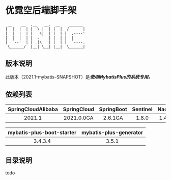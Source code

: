# 优霓空后端脚手架

```
 __    __  .__   __.  __    ______
|  |  |  | |  \ |  | |  |  /      |
|  |  |  | |   \|  | |  | |  ,----'
|  |  |  | |  . `  | |  | |  |
|  `--'  | |  |\   | |  | |  `----.
 \______/  |__| \__| |__|  \______|

```

## 版本说明
此版本（2021.1-mybatis-SNAPSHOT）是***使用MybatisPlus的系统专用。***

## 依赖列表

| SpringCloudAlibaba  | SpringCloud | SpringBoot | Sentinel  | Nacos  |
|:-------------------:|:-----------:|:----------:|:---------:|:------:|
|       2021.1        | 2021.0.0GA  |  2.6.1GA   |   1.8.0   | 1.4.1  |

| mybatis-plus-boot-starter | mybatis-plus-generator |
|:-------------------------:|:----------------------:|
|          3.4.3.4          |         3.5.1          |

## 目录说明

todo
